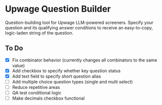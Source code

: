 # Upwage Question Builder

Question-building tool for Upwage LLM-powered screeners. Specify your question and its qualifying answer conditions to receive an easy-to-copy, logic-laden string of the question.

## To Do

- [x] Fix combinator behavior (currently changes all combinators to the same value)
- [x] Add checkbox to specify whether key question status
- [x] Add text field to specify short question alias
- [ ] Add multiple choice question types (single and multi select)
- [ ] Reduce repetitive areas
- [ ] QA test conditional logic
- [ ] Make decimals checkbox functional

